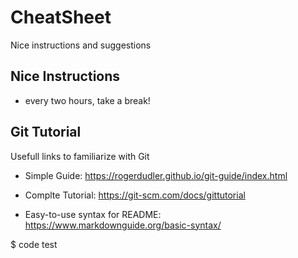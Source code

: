 # CheatSheet
Nice instructions and suggestions

## Nice Instructions

 * every two hours, take a break!  


## Git Tutorial
Usefull links to familiarize with Git

 * Simple Guide: https://rogerdudler.github.io/git-guide/index.html

 * Complte Tutorial: https://git-scm.com/docs/gittutorial

 * Easy-to-use syntax for README: https://www.markdownguide.org/basic-syntax/

$ code test
